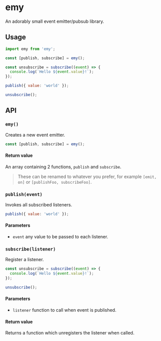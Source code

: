 # emy

An adorably small event emitter/pubsub library.

## Usage

```js
import emy from 'emy';

const [publish, subscribe] = emy();

const unsubscribe = subscribe((event) => {
  console.log(`Hello ${event.value}!`);
});

publish({ value: 'world' });

unsubscribe();
```

## API

### `emy()`

Creates a new event emitter.

```js
const [publish, subscribe] = emy();
```

#### Return value

An array containing 2 functions, `publish` and `subscribe`.

> These can be renamed to whatever you prefer, for example `[emit, on]` or `[publishFoo, subscribeFoo]`.

### `publish(event)`

Invokes all subscribed listeners.

```js
publish({ value: 'world' });
```

#### Parameters

- `event` any value to be passed to each listener.

### `subscribe(listener)`

Register a listener.

```js
const unsubscribe = subscribe((event) => {
  console.log(`Hello ${event.value}!`);
});

unsubscribe();
```

#### Parameters

- `listener` function to call when event is published.

#### Return value

Returns a function which unregisters the listener when called.
